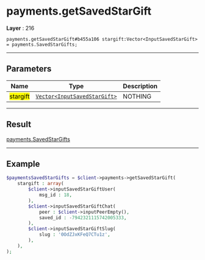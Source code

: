 # payments.getSavedStarGift

**Layer** : 216

```tl
payments.getSavedStarGift#b455a106 stargift:Vector<InputSavedStarGift> = payments.SavedStarGifts;
```

---

## Parameters

| Name | Type | Description |
| :---: | :---: | :--- |
| <mark>stargift</mark> | [`Vector<InputSavedStarGift>`](type/InputSavedStarGift) | NOTHING |

---

## Result

[payments.SavedStarGifts](type/payments.SavedStarGifts)

---

## Example

```php
$paymentsSavedStarGifts = $client->payments->getSavedStarGift(
	stargift : array(
		$client->inputSavedStarGiftUser(
			msg_id : 18,
		),
		$client->inputSavedStarGiftChat(
			peer : $client->inputPeerEmpty(),
			saved_id : -7942321115742005333,
		),
		$client->inputSavedStarGiftSlug(
			slug : '0OdZJxKFeQ7CTu1z',
		),
	),
);
```